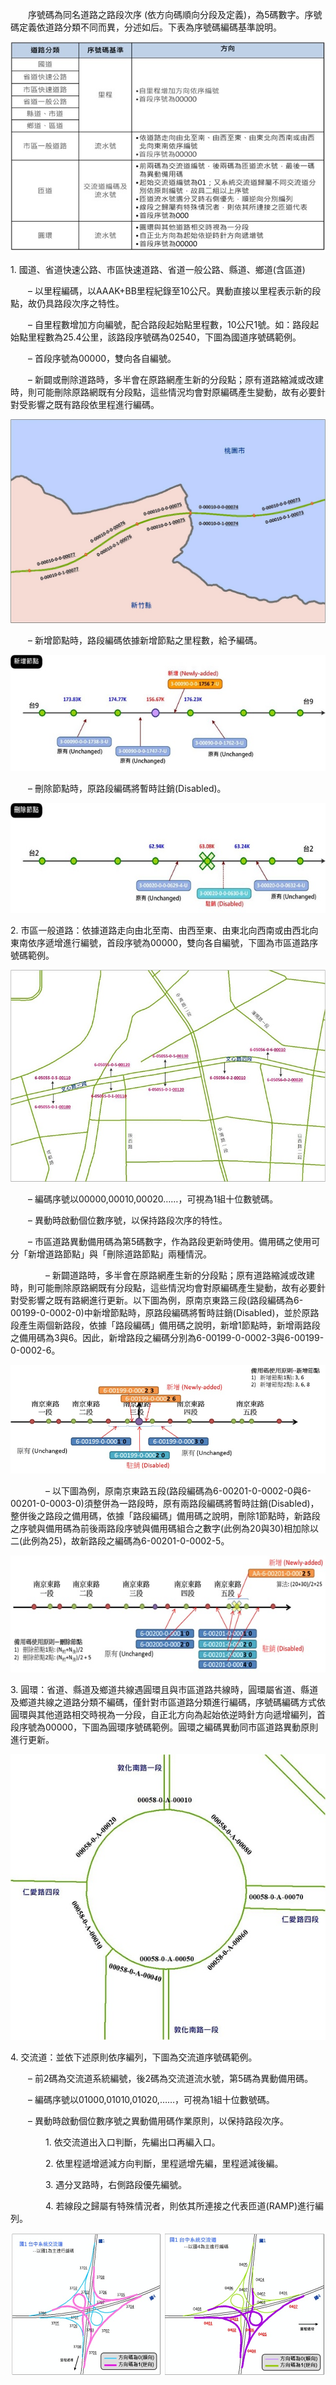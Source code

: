 &emsp;&emsp;序號碼為同名道路之路段次序 (依方向碼順向分段及定義)，為5碼數字。序號碼定義依道路分類不同而異，分述如后。下表為序號碼編碼基準說明。

![各類道路序號碼編碼基準說明](054.jpg)

1\. 國道、省道快速公路、市區快速道路、省道一般公路、縣道、鄉道(含區道)

&emsp;&emsp;–	以里程編碼，以AAAK+BB里程紀錄至10公尺。異動直接以里程表示新的段點，故仍具路段次序之特性。

&emsp;&emsp;–	自里程數增加方向編號，配合路段起始點里程數，10公尺1號。如：路段起始點里程數為25.4公里，該路段序號碼為02540，下圖為國道序號碼範例。

&emsp;&emsp;–	首段序號為00000，雙向各自編號。

&emsp;&emsp;–	新闢或刪除道路時，多半會在原路網產生新的分段點；原有道路縮減或改建時，則可能刪除原路網既有分段點，這些情況均會對原編碼產生變動，故有必要針對受影響之既有路段依里程進行編碼。

![國道序號碼範例](035.jpg)

&emsp;&emsp;–	新增節點時，路段編碼依據新增節點之里程數，給予編碼。

![省道新增節點之編碼更新](055.jpg)

&emsp;&emsp;–	刪除節點時，原路段編碼將暫時註銷(Disabled)。

![省道刪除節點之編碼更新](056.jpg)


2\. 市區一般道路：依據道路走向由北至南、由西至東、由東北向西南或由西北向東南依序遞增進行編號，首段序號為00000，雙向各自編號，下圖為市區道路序號碼範例。

![市區道路序號碼範例](036.jpg)

&emsp;&emsp;–	編碼序號以00000,00010,00020……，可視為1組十位數號碼。

&emsp;&emsp;–	異動時啟動個位數序號，以保持路段次序的特性。

&emsp;&emsp;–	市區道路異動備用碼為第5碼數字，作為路段更新時使用。備用碼之使用可分「新增道路節點」與「刪除道路節點」兩種情況。

&emsp;&emsp;&emsp;&emsp;–	新闢道路時，多半會在原路網產生新的分段點；原有道路縮減或改建時，則可能刪除原路網既有分段點，這些情況均會對原編碼產生變動，故有必要針對受影響之既有路網進行更新。以下圖為例，原南京東路三段(路段編碼為6-00199-0-0002-0)中新增節點時，原路段編碼將暫時註銷(Disabled)，並於原路段產生兩個新路段，依據「路段編碼」備用碼之說明，新增1節點時，新增兩路段之備用碼為3與6。因此，新增路段之編碼分別為6-00199-0-0002-3與6-00199-0-0002-6。

![市區道路新增節點之異動碼編碼更新](046.jpg)

&emsp;&emsp;&emsp;&emsp;–	以下圖為例，原南京東路五段(路段編碼為6-00201-0-0002-0與6-00201-0-0003-0)須整併為一路段時，原有兩路段編碼將暫時註銷(Disabled)，整併後之路段之備用碼，依據「路段編碼」備用碼之說明，刪除1節點時，新路段之序號與備用碼為前後兩路段序號與備用碼組合之數字(此例為20與30)相加除以二(此例為25)，故新路段之編碼為6-00201-0-0002-5。

![市區道路刪除節點之異動碼編碼更新](047.jpg)


3\. 圓環：省道、縣道及鄉道共線遇圓環且與市區道路共線時，圓環屬省道、縣道及鄉道共線之道路分類不編碼，僅針對市區道路分類進行編碼，序號碼編碼方式依圓環與其他道路相交時視為一分段，自正北方向為起始依逆時針方向遞增編列，首段序號為00000，下圖為圓環序號碼範例。圓環之編碼異動同市區道路異動原則進行更新。

![圓環序號碼範例](037.jpg)


4\. 交流道：並依下述原則依序編列，下圖為交流道序號碼範例。

&emsp;&emsp;–	前2碼為交流道系統編號，後2碼為交流道流水號，第5碼為異動備用碼。

&emsp;&emsp;–	編碼序號以01000,01010,01020,……，可視為1組十位數號碼。

&emsp;&emsp;–	異動時啟動個位數序號之異動備用碼作業原則，以保持路段次序。

&emsp;&emsp;&emsp;&emsp;1.	依交流道出入口判斷，先編出口再編入口。

&emsp;&emsp;&emsp;&emsp;2.	依里程遞增遞減方向判斷，里程遞增先編，里程遞減後編。

&emsp;&emsp;&emsp;&emsp;3.	遇分叉路時，右側路段優先編號。

&emsp;&emsp;&emsp;&emsp;4.	若線段之歸屬有特殊情況者，則依其所連接之代表匝道(RAMP)進行編列。

![交流道序號碼範例](038.jpg)





